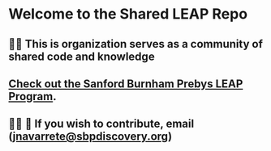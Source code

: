 # **Welcome to the Shared LEAP Repo**

## 🙋‍♀️ This is organization serves as a community of shared code and knowledge



## [Check out the Sanford Burnham Prebys LEAP Program](https://sbpdiscovery.org/education/leap-program/).

## 👨‍💻 🌈 If you wish to contribute, email (jnavarrete@sbpdiscovery.org)


